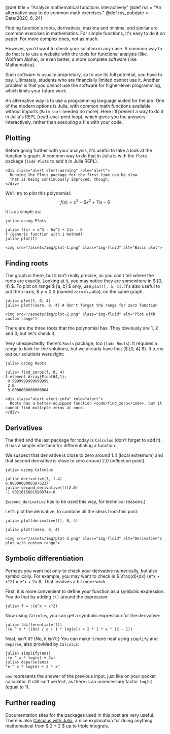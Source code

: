 @def title = "Analyze mathematical functions interactively"
@def rss = "An alternative way to do common math exercises."
@def rss_pubdate = Date(2020, 6, 24)

Finding function's roots, derivatives, maxima and minima, and similar are common exercises in mathematics.
For simple functions, it's easy to do it on paper.
For more complex ones, not as much.

However, you'd want to check your solution in any case.
A common way to do that is to use a website with the tools for functional analysis
(like Wolfram Alpha), or even better, a more complete software (like Mathematica).

Such software is usually proprietary, so to use its full potential, you have to pay.
Ultimately, students who are financially limited cannot use it.
Another problem is that you cannot use the software for higher-level programming,
which limits your future work.

An alternative way is to use a programming language suited for the job.
One of the modern options is Julia, with common math functions available without imports (`Math.sqrt` needed no more).
Here I'll present a way to do it in Julia's REPL (read-eval-print loop),
which gives you the answers interactively, rather than executing a file with your code.

## Plotting

Before going further with your analysis, it's useful to take a look at the function's graph.
A common way to do that in Julia is with the `Plots` package (`]add Plots` to add it in Julia REPL).

~~~
<div class="alert alert-warning" role="alert">
  Running the Plots package for the first time can be slow.
  That is being continuously improved, though.
</div>
~~~

We'll try to plot this polynomial:
$$ f(x) = x^3 - 6x^2 + 11x - 6 $$

It is as simple as:
```julia-repl
julia> using Plots

julia> f(x) = x^3 - 6x^2 + 11x - 6
f (generic function with 1 method)
julia> plot(f)
```

~~~
<img src="/assets/img/plot-1.png" class="img-fluid" alt="Basic plot">
~~~

## Finding roots

The graph is there, but it isn't really precise, as you can't tell where the roots are exactly.
Looking at it, you may notice they are somewhere in $ [0, 4] $.
To plot on range $ [a, b] $ only, use `plot(f, a, b)`.
It's also useful to put the x-axis, $ y = 0 $ (named `zero` in Julia), on the same graph.

```julia-repl
julia> plot(f, 0, 4)
julia> plot!(zero, 0, 4) # don't forget the range for zero function
```

~~~
<img src="/assets/img/plot-2.png" class="img-fluid" alt="Plot with custom range">
~~~

There are the three roots that the polynomial has.
They obviously are 1, 2 and 3, but let's check it.

Very unexpectedly, there's `Roots` package, too (`]add Roots`).
It requires a range to look for the solutions, but we already have that ($ [0, 4] $).
It turns out our solutions were right:

```julia-repl
julia> using Roots

julia> find_zeros(f, 0, 4)
3-element Array{Float64,1}:
 0.9999999999999999
 2.0
 3.0000000000000004
```

~~~
<div class="alert alert-info" role="alert">
  Roots has a better-equipped function <code>find_zero</code>, but it cannot find multiple zeros at once.
</div>
~~~

## Derivatives

The third and the last package for today is `Calculus` (don't forget to add it).
It has a simple interface for differentiating a function.

We suspect that derivative is close to zero around 1.4 (local extremum)
and that second derivative is close to zero around 2.0 (inflection point).

```julia-repl
julia> using Calculus

julia> derivative(f, 1.4)
0.08000000003876237
julia> second_derivative(f)(2.0)
-1.9021615881580974e-6
```

(`second_derivative` has to be used this way, for technical reasons.)

Let's plot the derivative, to combine all the ideas from this post:

```
julia> plot(derivative(f), 0, 4)

julia> plot!(zero, 0, 4)
```

~~~
<img src="/assets/img/plot-3.png" class="img-fluid" alt="Derivative's plot with custom range">
~~~

## Symbolic differentiation

Perhaps you want not only to check your derivative numerically, but also symbolically.
For example, you may want to check is $ \frac{d}{dx} (e^x + x^2) = e^x + 2x $.
That involves a bit more work.

First, it is more convenient to define your function as a symbolic expression.
You do that by adding `:()` around the expression:

```julia-repl
julia> f = :(e^x + x^2)
```

Now using `Calculus`, you can get a symbolic expression for the derivative:
```julia-repl
julia> (differentiate(f))
:(e ^ x * ((0x) / e + 1 * log(e)) + 2 * 1 * x ^ (2 - 1))
```

Neat, isn't it? (No, it isn't.)
You can make it more neat using `simplify` and `deparse`, also provided by `Calculus`:
```
julia> simplify(ans)
:(e ^ x * log(e) + 2x)
julia> deparse(ans)
"e ^ x * log(e) + 2 * x"
```
`ans` represents the answer of the previous input, just like on your pocket calculator.
It still isn't perfect, as there is an unnecessary factor `log(e)` (equal to 1).

## Further reading

Documentation sites for the packages used in this post are very useful.
There is also [Calculus with Julia](https://calculuswithjulia.github.io/),
a nice explanation for doing anything mathematical from $ 2 + 2 $ up to triple integrals.
